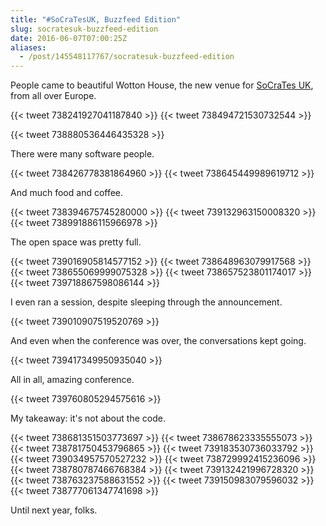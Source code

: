 ```yaml
---
title: "#SoCraTesUK, Buzzfeed Edition"
slug: socratesuk-buzzfeed-edition
date: 2016-06-07T07:00:25Z
aliases:
  - /post/145548117767/socratesuk-buzzfeed-edition
---
```


People came to beautiful Wotton House, the new venue for [SoCraTes UK][], from all over Europe.

{{< tweet 738241927041187840 >}}
{{< tweet 738494721530732544 >}}

<!--more-->

{{< tweet 738880536446435328 >}}

There were many software people.

{{< tweet 738426778381864960 >}}
{{< tweet 738645449989619712 >}}

And much food and coffee.

{{< tweet 738394675745280000 >}}
{{< tweet 739132963150008320 >}}
{{< tweet 738991886115966978 >}}

The open space was pretty full.

{{< tweet 739016905814577152 >}}
{{< tweet 738648963079917568 >}}
{{< tweet 738655069999075328 >}}
{{< tweet 738657523801174017 >}}
{{< tweet 739718867598086144 >}}

I even ran a session, despite sleeping through the announcement.

{{< tweet 739010907519520769 >}}

And even when the conference was over, the conversations kept going.

{{< tweet 739417349950935040 >}}

All in all, amazing conference.

{{< tweet 739760805294575616 >}}

My takeaway: it's not about the code.

{{< tweet 738681351503773697 >}}
{{< tweet 738678623335555073 >}}
{{< tweet 738781750453796865 >}}
{{< tweet 739183530736033792 >}}
{{< tweet 739034957570527232 >}}
{{< tweet 738729992415236096 >}}
{{< tweet 738780787466768384 >}}
{{< tweet 739132421996728320 >}}
{{< tweet 738763237588631552 >}}
{{< tweet 739150983079596032 >}}
{{< tweet 738777061347741698 >}}

Until next year, folks.

[socrates uk]: http://socratesuk.org/
